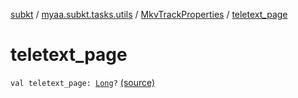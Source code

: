 [subkt](../../index.md) / [myaa.subkt.tasks.utils](../index.md) / [MkvTrackProperties](index.md) / [teletext_page](./teletext_page.md)

# teletext_page

`val teletext_page: `[`Long`](https://kotlinlang.org/api/latest/jvm/stdlib/kotlin/-long/index.html)`?` [(source)](https://github.com/Myaamori/SubKt/blob/0.1.12/src/main/kotlin/myaa/subkt/tasks/utils/mkvmerge.kt#L107)